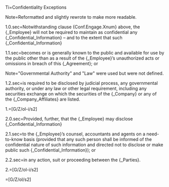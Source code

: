 Ti=Confidentiality Exceptions

Note=Reformatted and slightly rewrote to make more readable.

1.0.sec=Notwithstanding clause {Conf.Engage.Xnum} above, the {_Employee} will not be required to maintain as confidential any {_Confidential_Information} – and to the extent that such {_Confidential_Information}

1.1.sec=becomes or is generally known to the public and available for use by the public other than as a result of the {_Employee}’s unauthorized acts or omissions in breach of this {_Agreement}; or

Note="Governmental Authority" and "Law" were used but were not defined.

1.2.sec=is required to be disclosed by judicial process, any governmental authority, or under any law or other legal requirement, including any securities exchange on which the securities of the {_Company} or any of the {_Company_Affiliates} are listed.

1.=[G/Z/ol-i/s2]

2.0.sec=Provided, further, that the {_Employee} may disclose {_Confidential_Information}

2.1.sec=to the {_Employee}’s counsel, accountants and agents on a need-to-know basis (provided that any such person shall be informed of the confidential nature of such information and directed not to disclose or make public such {_Confidential_Information}); or

2.2.sec=in any action, suit or proceeding between the {_Parties}.

2.=[G/Z/ol-i/s2]

=[G/Z/ol/s2]
